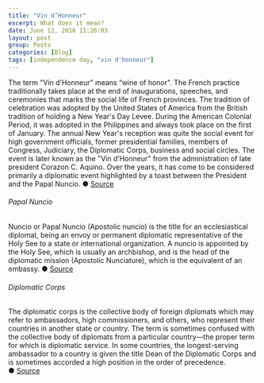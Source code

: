 ```yaml
---
title: "Vin d’Honneur"
excerpt: What does it mean?
date: June 12, 2016 11:26:03
layout: post
group: Posts
categories: [Blog]
tags: [independence day, "vin d'honneur"]
---
```


The term "Vin d’Honneur" means “wine of honor".
The French practice traditionally takes place at the end of inaugurations, speeches, and ceremonies that marks the social life of French provinces.
The tradition of celebration was adopted by the United States of America from the British tradition of holding a New Year's Day Levee.
During the American Colonial Period, it was adopted in the Philippines and always took place on the first of January.
The annual New Year's reception was quite the social event for high government officials, former presidential families, members of Congress, Judiciary, the Diplomatic Corps, business and social circles.
The event is later known as the "Vin d’Honneur" from the administration of late president Corazon C. Aquino.
Over the years, it has come to be considered primarily a diplomatic event highlighted by a toast between the President and the Papal Nuncio.
&#x25cf;&nbsp;[Source](http://www.gov.ph/2013/01/10/briefer-on-the-new-year-vin-dhonneur-2013/)

###### Papal Nuncio

Nuncio or Papal Nuncio (Apostolic nuncio) is the title for an ecclesiastical diplomat, being an envoy or permanent diplomatic representative of the Holy See to a state or international organization.
A nuncio is appointed by the Holy See, which is usually an archbishop, and is the head of the diplomatic mission (Apostolic Nunciature), which is the equivalent of an embassy.
&#x25cf;&nbsp;[Source](https://en.wikipedia.org/wiki/Papal_diplomacy)

###### Diplomatic Corps

The diplomatic corps is the collective body of foreign diplomats which may refer to ambassadors, high commissioners, and others, who represent their countries in another state or country.
The term is sometimes confused with the collective body of diplomats from a particular country—the proper term for which is diplomatic service.
In some countries, the longest-serving ambassador to a country is given the title Dean of the Diplomatic Corps and is sometimes accorded a high position in the order of precedence.
&#x25cf;&nbsp;[Source](https://en.wikipedia.org/wiki/Diplomatic_corps)